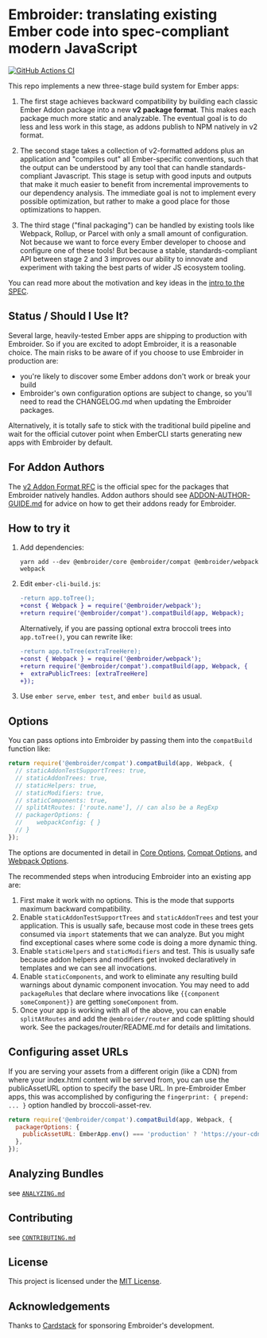 # Embroider: translating existing Ember code into spec-compliant modern JavaScript

[![GitHub Actions CI][github-actions-badge]][github-actions-ci-url]

[github-actions-badge]: https://github.com/embroider-build/embroider/workflows/CI/badge.svg
[github-actions-ci-url]: https://github.com/embroider-build/embroider/actions?query=workflow%3ACI

This repo implements a new three-stage build system for Ember apps:

1. The first stage achieves backward compatibility by building each classic
   Ember Addon package into a new **v2 package format**. This makes each package
   much more static and analyzable. The eventual goal is to do less and less
   work in this stage, as addons publish to NPM natively in v2 format.

2. The second stage takes a collection of v2-formatted addons plus an
   application and "compiles out" all Ember-specific conventions, such that the
   output can be understood by any tool that can handle standards-compliant
   Javascript. This stage is setup with good inputs and outputs that make it
   much easier to benefit from incremental improvements to our dependency
   analysis. The immediate goal is not to implement every possible optimization,
   but rather to make a good place for those optimizations to happen.

3. The third stage ("final packaging") can be handled by existing tools like
   Webpack, Rollup, or Parcel with only a small amount of configuration. Not
   because we want to force every Ember developer to choose and configure one of
   these tools! But because a stable, standards-compliant API between stage 2
   and 3 improves our ability to innovate and experiment with taking the best
   parts of wider JS ecosystem tooling.

You can read more about the motivation and key ideas in the [intro to the SPEC](SPEC.md).

## Status / Should I Use It?

Several large, heavily-tested Ember apps are shipping to production with Embroider. So if you are excited to adopt Embroider, it is a reasonable choice. The main risks to be aware of if you choose to use Embroider in production are:

- you're likely to discover some Ember addons don't work or break your build
- Embroider's own configuration options are subject to change, so you'll need
  to read the CHANGELOG.md when updating the Embroider packages.

Alternatively, it is totally safe to stick with the traditional build pipeline and wait for the official cutover point when EmberCLI starts generating new apps with Embroider by default.

## For Addon Authors

The [v2 Addon Format RFC](https://github.com/emberjs/rfcs/pull/507) is the official spec for the packages that Embroider natively handles. Addon authors should see [ADDON-AUTHOR-GUIDE.md](ADDON-AUTHOR-GUIDE.md) for advice on how to get their addons ready for Embroider.

## How to try it

1. Add dependencies:

   ```
   yarn add --dev @embroider/core @embroider/compat @embroider/webpack webpack
   ```

2. Edit `ember-cli-build.js`:

   ```diff
   -return app.toTree();
   +const { Webpack } = require('@embroider/webpack');
   +return require('@embroider/compat').compatBuild(app, Webpack);
   ```

   Alternatively, if you are passing optional extra broccoli trees into
   `app.toTree()`, you can rewrite like:

   ```diff
   -return app.toTree(extraTreeHere);
   +const { Webpack } = require('@embroider/webpack');
   +return require('@embroider/compat').compatBuild(app, Webpack, {
   +  extraPublicTrees: [extraTreeHere]
   +});
   ```

3. Use `ember serve`, `ember test`, and `ember build` as usual.

## Options

You can pass options into Embroider by passing them into the `compatBuild` function like:

```js
return require('@embroider/compat').compatBuild(app, Webpack, {
  // staticAddonTestSupportTrees: true,
  // staticAddonTrees: true,
  // staticHelpers: true,
  // staticModifiers: true,
  // staticComponents: true,
  // splitAtRoutes: ['route.name'], // can also be a RegExp
  // packagerOptions: {
  //    webpackConfig: { }
  // }
});
```

The options are documented in detail in [Core Options](https://github.com/embroider-build/embroider/blob/main/packages/core/src/options.ts), [Compat Options](https://github.com/embroider-build/embroider/blob/main/packages/compat/src/options.ts), and [Webpack Options](https://github.com/embroider-build/embroider/blob/main/packages/webpack/src/options.ts).

The recommended steps when introducing Embroider into an existing app are:

1. First make it work with no options. This is the mode that supports maximum backward compatibility.
2. Enable `staticAddonTestSupportTrees` and `staticAddonTrees` and test your application. This is usually safe, because most code in these trees gets consumed via `import` statements that we can analyze. But you might find exceptional cases where some code is doing a more dynamic thing.
3. Enable `staticHelpers` and `staticModifiers` and test. This is usually safe because addon helpers and modifiers get invoked declaratively in templates and we can see all invocations.
4. Enable `staticComponents`, and work to eliminate any resulting build warnings about dynamic component invocation. You may need to add `packageRules` that declare where invocations like `{{component someComponent}}` are getting `someComponent` from.
5. Once your app is working with all of the above, you can enable `splitAtRoutes` and add the `@embroider/router` and code splitting should work. See the packages/router/README.md for details and limitations.

## Configuring asset URLs

If you are serving your assets from a different origin (like a CDN) from where your index.html content will
be served from, you can use the publicAssetURL option to specify the base URL. In pre-Embroider Ember apps,
this was accomplished by configuring the `fingerprint: { prepend: ... }` option handled by broccoli-asset-rev.

```js
return require('@embroider/compat').compatBuild(app, Webpack, {
  packagerOptions: {
    publicAssetURL: EmberApp.env() === 'production' ? 'https://your-cdn-here.com/' : '/', // This should be a URL ending in "/"
  },
});
```

## Analyzing Bundles

see [`ANALYZING.md`](ANALYZING.md)

## Contributing

see [`CONTRIBUTING.md`](CONTRIBUTING.md)

## License

This project is licensed under the [MIT License](LICENSE).

## Acknowledgements

Thanks to [Cardstack](https://github.com/cardstack) for sponsoring Embroider's development.
